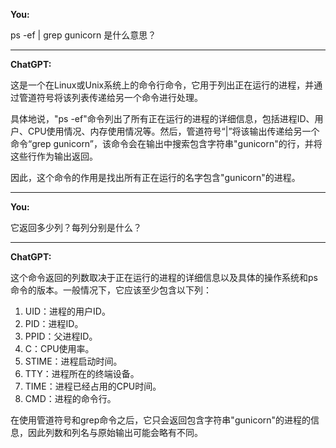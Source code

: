 **You:**

ps -ef | grep gunicorn 是什么意思？

* * *

**ChatGPT:**

这是一个在Linux或Unix系统上的命令行命令，它用于列出正在运行的进程，并通过管道符号将该列表传递给另一个命令进行处理。

具体地说，"ps -ef"命令列出了所有正在运行的进程的详细信息，包括进程ID、用户、CPU使用情况、内存使用情况等。然后，管道符号“|”将该输出传递给另一个命令“grep gunicorn”，该命令会在输出中搜索包含字符串"gunicorn"的行，并将这些行作为输出返回。

因此，这个命令的作用是找出所有正在运行的名字包含"gunicorn"的进程。

* * *

**You:**

它返回多少列？每列分别是什么？

* * *

**ChatGPT:**

这个命令返回的列数取决于正在运行的进程的详细信息以及具体的操作系统和ps命令的版本。一般情况下，它应该至少包含以下列：

1.  UID：进程的用户ID。
2.  PID：进程ID。
3.  PPID：父进程ID。
4.  C：CPU使用率。
5.  STIME：进程启动时间。
6.  TTY：进程所在的终端设备。
7.  TIME：进程已经占用的CPU时间。
8.  CMD：进程的命令行。

在使用管道符号和grep命令之后，它只会返回包含字符串"gunicorn"的进程的信息，因此列数和列名与原始输出可能会略有不同。
